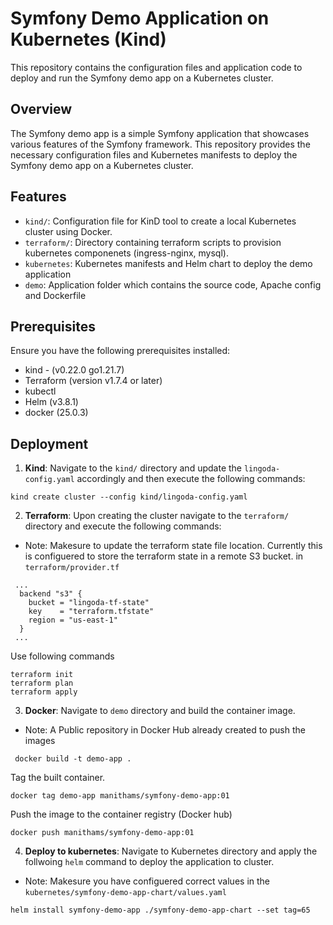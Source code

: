 # Symfony Demo Application on Kubernetes (Kind)

This repository contains the configuration files and application code to deploy and run the Symfony demo app on a Kubernetes cluster.

## Overview
The Symfony demo app is a simple Symfony application that showcases various features of the Symfony framework. This repository provides the necessary configuration files and Kubernetes manifests to deploy the Symfony demo app on a Kubernetes cluster.

## Features
- `kind/`: Configuration file for KinD tool to create a  local Kubernetes cluster using Docker.
- `terraform/`: Directory containing terraform scripts to provision kubernetes componenets (ingress-nginx, mysql).
- `kubernetes`: Kubernetes manifests and Helm chart to deploy the demo application
- `demo`: Application folder which contains the source code, Apache config and Dockerfile

## Prerequisites
Ensure you have the following prerequisites installed:
- kind - (v0.22.0 go1.21.7)
- Terraform (version v1.7.4 or later)
- kubectl
- Helm (v3.8.1)
- docker (25.0.3)

## Deployment
1. **Kind**: Navigate to the `kind/` directory and update the `lingoda-config.yaml` accordingly and then execute the following commands:
``````
kind create cluster --config kind/lingoda-config.yaml
``````
2. **Terraform**: Upon creating the cluster navigate to the `terraform/` directory and execute the following commands:
- Note: Makesure to update the terraform state file location. Currently this is configuered to store the terraform state in a remote S3 bucket.
in `terraform/provider.tf`
````
 ...
  backend "s3" {
    bucket = "lingoda-tf-state"
    key    = "terraform.tfstate"
    region = "us-east-1"
  }
 ...
```` 
Use following commands 
```
terraform init
terraform plan
terraform apply   
```
3. **Docker**: Navigate to `demo` directory and build the container image.
- Note: A Public repository in Docker Hub already created to push the images 
```
 docker build -t demo-app .
```
Tag the built container.
```
docker tag demo-app manithams/symfony-demo-app:01
```
Push the image to the container registry (Docker hub)
```
docker push manithams/symfony-demo-app:01
```

4. **Deploy to kubernetes**: Navigate to Kubernetes directory and apply the follwoing `helm` command to deploy the application to cluster.
- Note: Makesure you have configuered correct values in the `kubernetes/symfony-demo-app-chart/values.yaml`
```
helm install symfony-demo-app ./symfony-demo-app-chart --set tag=65
```